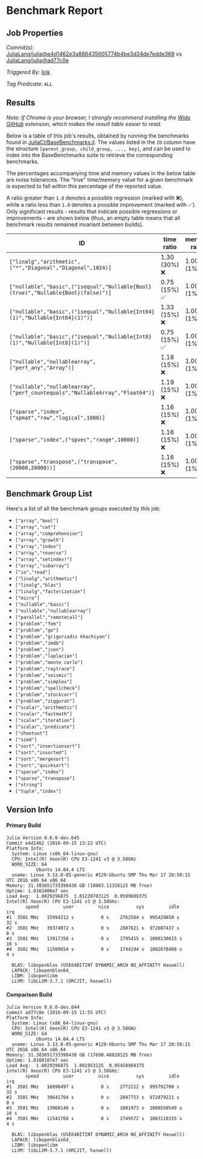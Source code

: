# Benchmark Report

## Job Properties

*Commit(s):* [JuliaLang/julia@e4d1462e3a886435605774b4be3d24de7edde369](https://github.com/JuliaLang/julia/commit/e4d1462e3a886435605774b4be3d24de7edde369) vs [JuliaLang/julia@ad77c0e](https://github.com/JuliaLang/julia/commit/ad77c0e)

*Triggered By:* [link](https://github.com/JuliaLang/julia/commit/e4d1462e3a886435605774b4be3d24de7edde369#commitcomment-19124242)

*Tag Predicate:* `ALL`

## Results

*Note: If Chrome is your browser, I strongly recommend installing the [Wide GitHub](https://chrome.google.com/webstore/detail/wide-github/kaalofacklcidaampbokdplbklpeldpj?hl=en)
extension, which makes the result table easier to read.*

Below is a table of this job's results, obtained by running the benchmarks found in
[JuliaCI/BaseBenchmarks.jl](https://github.com/JuliaCI/BaseBenchmarks.jl). The values
listed in the `ID` column have the structure `[parent_group, child_group, ..., key]`,
and can be used to index into the BaseBenchmarks suite to retrieve the corresponding
benchmarks.

The percentages accompanying time and memory values in the below table are noise tolerances. The "true"
time/memory value for a given benchmark is expected to fall within this percentage of the reported value.

A ratio greater than `1.0` denotes a possible regression (marked with :x:), while a ratio less
than `1.0` denotes a possible improvement (marked with :white_check_mark:). Only significant results - results
that indicate possible regressions or improvements - are shown below (thus, an empty table means that all
benchmark results remained invariant between builds).

| ID | time ratio | memory ratio |
|----|------------|--------------|
| `["linalg","arithmetic",("*","Diagonal","Diagonal",1024)]` | 1.30 (30%) :x: | 1.00 (1%)  |
| `["nullable","basic",("isequal","Nullable{Bool}(true)","Nullable{Bool}(false)")]` | 0.75 (15%) :white_check_mark: | 1.00 (1%)  |
| `["nullable","basic",("isequal","Nullable{Int64}(1)","Nullable{Int64}(1)")]` | 1.33 (15%) :x: | 1.00 (1%)  |
| `["nullable","basic",("isequal","Nullable{Int8}(1)","Nullable{Int8}(1)")]` | 0.75 (15%) :white_check_mark: | 1.00 (1%)  |
| `["nullable","nullablearray",("perf_any","Array")]` | 1.18 (15%) :x: | 1.00 (1%)  |
| `["nullable","nullablearray",("perf_countequals","NullableArray","Float64")]` | 1.19 (15%) :x: | 1.00 (1%)  |
| `["sparse","index",("spmat","row","logical",1000)]` | 1.16 (15%) :x: | 1.00 (1%)  |
| `["sparse","index",("spvec","range",10000)]` | 1.16 (15%) :x: | 1.00 (1%)  |
| `["sparse","transpose",("transpose",(20000,20000))]` | 1.16 (15%) :x: | 1.00 (1%)  |

## Benchmark Group List

Here's a list of all the benchmark groups executed by this job:

- `["array","bool"]`
- `["array","cat"]`
- `["array","comprehension"]`
- `["array","growth"]`
- `["array","index"]`
- `["array","reverse"]`
- `["array","setindex!"]`
- `["array","subarray"]`
- `["io","read"]`
- `["linalg","arithmetic"]`
- `["linalg","blas"]`
- `["linalg","factorization"]`
- `["micro"]`
- `["nullable","basic"]`
- `["nullable","nullablearray"]`
- `["parallel","remotecall"]`
- `["problem","fem"]`
- `["problem","go"]`
- `["problem","grigoriadis khachiyan"]`
- `["problem","imdb"]`
- `["problem","json"]`
- `["problem","laplacian"]`
- `["problem","monte carlo"]`
- `["problem","raytrace"]`
- `["problem","seismic"]`
- `["problem","simplex"]`
- `["problem","spellcheck"]`
- `["problem","stockcorr"]`
- `["problem","ziggurat"]`
- `["scalar","arithmetic"]`
- `["scalar","fastmath"]`
- `["scalar","iteration"]`
- `["scalar","predicate"]`
- `["shootout"]`
- `["simd"]`
- `["sort","insertionsort"]`
- `["sort","issorted"]`
- `["sort","mergesort"]`
- `["sort","quicksort"]`
- `["sparse","index"]`
- `["sparse","transpose"]`
- `["string"]`
- `["tuple","index"]`

## Version Info

#### Primary Build

```
Julia Version 0.6.0-dev.645
Commit e4d1462 (2016-09-15 13:22 UTC)
Platform Info:
  System: Linux (x86_64-linux-gnu)
  CPU: Intel(R) Xeon(R) CPU E3-1241 v3 @ 3.50GHz
  WORD_SIZE: 64
           Ubuntu 14.04.4 LTS
  uname: Linux 3.13.0-85-generic #129-Ubuntu SMP Thu Mar 17 20:50:15 UTC 2016 x86_64 x86_64
Memory: 31.383651733398438 GB (18063.11328125 MB free)
Uptime: 1.0163406e7 sec
Load Avg:  1.0029296875  1.01220703125  0.9599609375
Intel(R) Xeon(R) CPU E3-1241 v3 @ 3.50GHz: 
       speed         user         nice          sys         idle          irq
#1  3501 MHz   15994212 s          0 s    2762584 s  995429850 s         32 s
#2  3501 MHz   39374072 s          0 s    2887621 s  972687437 s          8 s
#3  3501 MHz   13917358 s          0 s    1795415 s  1000130615 s         16 s
#4  3501 MHz   11509654 s          0 s    1744194 s  1002678408 s          4 s

  BLAS: libopenblas (USE64BITINT DYNAMIC_ARCH NO_AFFINITY Haswell)
  LAPACK: libopenblas64_
  LIBM: libopenlibm
  LLVM: libLLVM-3.7.1 (ORCJIT, haswell)

```

#### Comparison Build

```
Julia Version 0.6.0-dev.644
Commit ad77c0e (2016-09-15 11:55 UTC)
Platform Info:
  System: Linux (x86_64-linux-gnu)
  CPU: Intel(R) Xeon(R) CPU E3-1241 v3 @ 3.50GHz
  WORD_SIZE: 64
           Ubuntu 14.04.4 LTS
  uname: Linux 3.13.0-85-generic #129-Ubuntu SMP Thu Mar 17 20:50:15 UTC 2016 x86_64 x86_64
Memory: 31.383651733398438 GB (17690.48828125 MB free)
Uptime: 1.0168107e7 sec
Load Avg:  1.0029296875  1.001953125  0.95458984375
Intel(R) Xeon(R) CPU E3-1241 v3 @ 3.50GHz: 
       speed         user         nice          sys         idle          irq
#1  3501 MHz   16090497 s          0 s    2772212 s  995792700 s         32 s
#2  3501 MHz   39641704 s          0 s    2897753 s  972879221 s          8 s
#3  3501 MHz   13960140 s          0 s    1801973 s  1000550549 s         16 s
#4  3501 MHz   11541768 s          0 s    1749572 s  1003110315 s          4 s

  BLAS: libopenblas (USE64BITINT DYNAMIC_ARCH NO_AFFINITY Haswell)
  LAPACK: libopenblas64_
  LIBM: libopenlibm
  LLVM: libLLVM-3.7.1 (ORCJIT, haswell)

```
